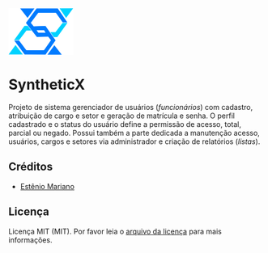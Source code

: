 <img src="public/images/syntheticx.svg" alt="" width="128" height="92"> 

# SyntheticX

Projeto de sistema gerenciador de usuários (_funcionários_) com cadastro, atribuição de cargo e setor e geração de matrícula e senha. O perfil cadastrado e o status do usuário define a permissão de acesso, total, parcial ou negado. Possui também a parte dedicada a manutenção acesso, usuários, cargos e setores via administrador e criação de relatórios (_listas_).

## Créditos

- [Estênio Mariano](https://github.com/emso-exe)

## Licença

Licença MIT (MIT). Por favor leia o [arquivo da licença](LICENSE.md) para mais informações.
